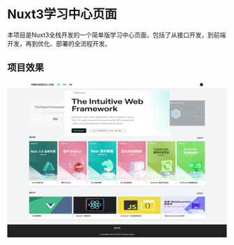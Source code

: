 # Nuxt3学习中心页面

本项目是Nuxt3全栈开发的一个简单版学习中心页面，包括了从接口开发，到前端开发，再到优化、部署的全流程开发。

## 项目效果

![avatar](./public/demo.png)